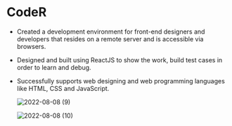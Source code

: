 # CodeR

- Created a development environment for front-end designers and developers that resides on 
  a remote server and is accessible via browsers.
- Designed and built using ReactJS to show the work, build test cases in order to learn and 
  debug.
- Successfully supports web designing and web programming languages like HTML, CSS and 
  JavaScript.
  
  
  ![2022-08-08 (9)](https://user-images.githubusercontent.com/73223171/183438106-df39ebab-70f2-4ecf-a835-ffb3debd79d6.png)
  
  
  ![2022-08-08 (10)](https://user-images.githubusercontent.com/73223171/183438508-da13cd50-293e-4605-ae42-feb62fb7d1ae.png)

